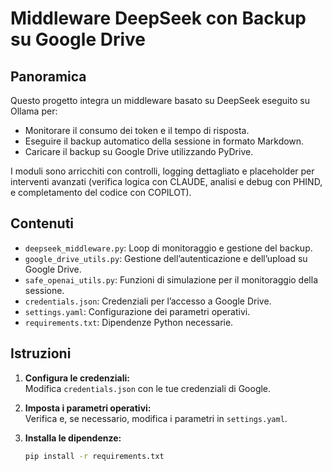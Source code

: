 # Middleware DeepSeek con Backup su Google Drive

## Panoramica
Questo progetto integra un middleware basato su DeepSeek eseguito su Ollama per:
- Monitorare il consumo dei token e il tempo di risposta.
- Eseguire il backup automatico della sessione in formato Markdown.
- Caricare il backup su Google Drive utilizzando PyDrive.

I moduli sono arricchiti con controlli, logging dettagliato e placeholder per interventi avanzati (verifica logica con CLAUDE, analisi e debug con PHIND, e completamento del codice con COPILOT).

## Contenuti
- `deepseek_middleware.py`: Loop di monitoraggio e gestione del backup.
- `google_drive_utils.py`: Gestione dell’autenticazione e dell’upload su Google Drive.
- `safe_openai_utils.py`: Funzioni di simulazione per il monitoraggio della sessione.
- `credentials.json`: Credenziali per l’accesso a Google Drive.
- `settings.yaml`: Configurazione dei parametri operativi.
- `requirements.txt`: Dipendenze Python necessarie.

## Istruzioni
1. **Configura le credenziali:**  
   Modifica `credentials.json` con le tue credenziali di Google.

2. **Imposta i parametri operativi:**  
   Verifica e, se necessario, modifica i parametri in `settings.yaml`.

3. **Installa le dipendenze:**
   ```bash
   pip install -r requirements.txt
